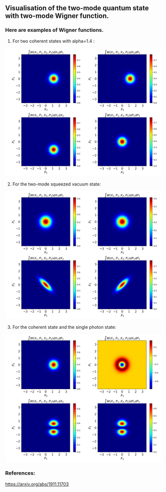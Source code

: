 ## Visualisation of the two-mode quantum state with two-mode Wigner function.

### Here are examples of Wigner functions.

1) For two coherent states with alpha=1.4 :

![](files/wign_fun_coher_coher_alpha-1.4.png)

2) For the two-mode squeezed vacuum state:

![](files/wign_fun_tms_z-0.5.png)

3) For the coherent state and the single photon state:

![](files/wign_fun_singphot_coher_alpha-1.4.png)


### References:

https://arxiv.org/abs/1911.11703
